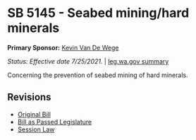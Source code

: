 # SB 5145 - Seabed mining/hard minerals
**Primary Sponsor:** [Kevin Van De Wege](/person/leg/kevin.vandewege.md)

*Status: Effective date 7/25/2021.* | [leg.wa.gov summary](https://app.leg.wa.gov/billsummary?BillNumber=5145&Year=2021)

Concerning the prevention of seabed mining of hard minerals.

## Revisions
* [Original Bill](1/)
* [Bill as Passed Legislature](1/)
* [Session Law](1/)